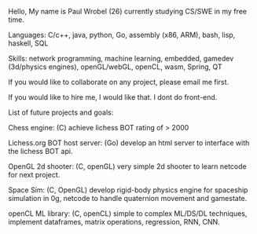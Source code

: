 Hello, My name is Paul Wrobel (26) currently studying CS/SWE in my free time.

Languages: C/c++, java, python, Go, assembly (x86, ARM), bash, lisp, haskell, SQL

Skills: network programming, machine learning, embedded, gamedev (3d/physics engines), openGL/webGL, openCL, wasm, Spring, QT


If you would like to collaborate on any project, please email me first.

If you would like to hire me, I would like that. I dont do front-end.


List of future projects and goals:

  Chess engine: (C) achieve lichess BOT rating of > 2000
  
  Lichess.org BOT host server: (Go) develop an html server to interface with the lichess BOT api.
  
  OpenGL 2d shooter: (C, openGL) very simple 2d shooter to learn netcode for next project.
  
  Space Sim: (C, OpenGL) develop rigid-body physics engine for spaceship simulation in 0g, netcode to handle quaternion movement and gamestate.
  
  openCL ML library: (C, openCL) simple to complex ML/DS/DL techniques, implement dataframes, matrix operations, regression, RNN, CNN.

